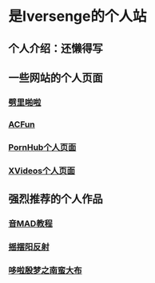 # 是Iversenge的个人站
## 个人介绍：还懒得写
## 一些网站的个人页面
### [劈里啪啦](https://space.bilibili.com/386404441)
### [ACFun](https://www.acfun.cn/u/18938165)
### [PornHub个人页面](https://www.bilibili.com/video/av80433022)
### [XVideos个人页面](https://www.bilibili.com/video/av248595782)
## 强烈推荐的个人作品
### [音MAD教程](https://www.bilibili.com/video/av459622704)
### [摇摆阳反射](https://www.bilibili.com/video/av714436050)
### [哆啦殷梦之南蛮大布](https://www.acfun.cn/v/ac21322012)
